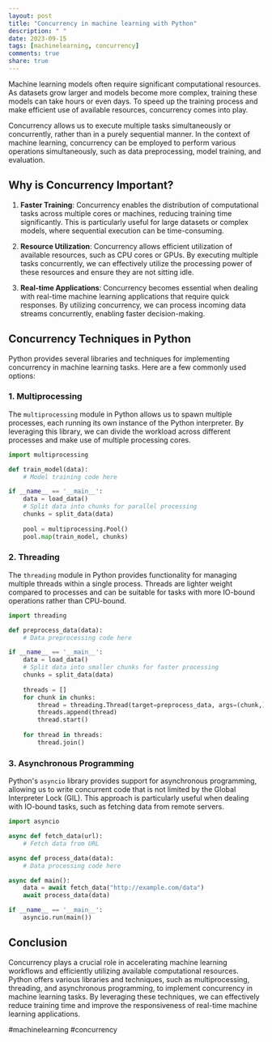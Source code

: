 ```yaml
---
layout: post
title: "Concurrency in machine learning with Python"
description: " "
date: 2023-09-15
tags: [machinelearning, concurrency]
comments: true
share: true
---
```


Machine learning models often require significant computational resources. As datasets grow larger and models become more complex, training these models can take hours or even days. To speed up the training process and make efficient use of available resources, concurrency comes into play.

Concurrency allows us to execute multiple tasks simultaneously or concurrently, rather than in a purely sequential manner. In the context of machine learning, concurrency can be employed to perform various operations simultaneously, such as data preprocessing, model training, and evaluation.

## Why is Concurrency Important?

1. **Faster Training**: Concurrency enables the distribution of computational tasks across multiple cores or machines, reducing training time significantly. This is particularly useful for large datasets or complex models, where sequential execution can be time-consuming.

2. **Resource Utilization**: Concurrency allows efficient utilization of available resources, such as CPU cores or GPUs. By executing multiple tasks concurrently, we can effectively utilize the processing power of these resources and ensure they are not sitting idle.

3. **Real-time Applications**: Concurrency becomes essential when dealing with real-time machine learning applications that require quick responses. By utilizing concurrency, we can process incoming data streams concurrently, enabling faster decision-making.

## Concurrency Techniques in Python

Python provides several libraries and techniques for implementing concurrency in machine learning tasks. Here are a few commonly used options:

### 1. Multiprocessing

The `multiprocessing` module in Python allows us to spawn multiple processes, each running its own instance of the Python interpreter. By leveraging this library, we can divide the workload across different processes and make use of multiple processing cores.

```python
import multiprocessing

def train_model(data):
    # Model training code here

if __name__ == '__main__':
    data = load_data()
    # Split data into chunks for parallel processing
    chunks = split_data(data)
    
    pool = multiprocessing.Pool()
    pool.map(train_model, chunks)
```

### 2. Threading

The `threading` module in Python provides functionality for managing multiple threads within a single process. Threads are lighter weight compared to processes and can be suitable for tasks with more IO-bound operations rather than CPU-bound.

```python
import threading

def preprocess_data(data):
    # Data preprocessing code here

if __name__ == '__main__':
    data = load_data()
    # Split data into smaller chunks for faster processing
    chunks = split_data(data)
    
    threads = []
    for chunk in chunks:
        thread = threading.Thread(target=preprocess_data, args=(chunk,))
        threads.append(thread)
        thread.start()
    
    for thread in threads:
        thread.join()
```

### 3. Asynchronous Programming

Python's `asyncio` library provides support for asynchronous programming, allowing us to write concurrent code that is not limited by the Global Interpreter Lock (GIL). This approach is particularly useful when dealing with IO-bound tasks, such as fetching data from remote servers.

```python
import asyncio

async def fetch_data(url):
    # Fetch data from URL

async def process_data(data):
    # Data processing code here

async def main():
    data = await fetch_data("http://example.com/data")
    await process_data(data)

if __name__ == '__main__':
    asyncio.run(main())
```

## Conclusion

Concurrency plays a crucial role in accelerating machine learning workflows and efficiently utilizing available computational resources. Python offers various libraries and techniques, such as multiprocessing, threading, and asynchronous programming, to implement concurrency in machine learning tasks. By leveraging these techniques, we can effectively reduce training time and improve the responsiveness of real-time machine learning applications.

\#machinelearning #concurrency